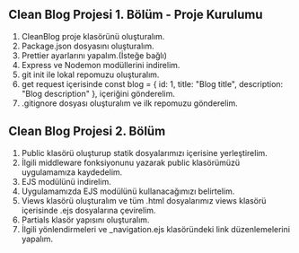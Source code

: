 ## Clean Blog Projesi 1. Bölüm - Proje Kurulumu

1. CleanBlog proje klasörünü oluşturalım.
2. Package.json dosyasını oluşturalım.
3. Prettier ayarlarını yapalım.(İsteğe bağlı)
4. Express ve Nodemon modüllerini indirelim.
5. git init ile lokal repomuzu oluşturalım.
6. get request içerisinde const blog = { id: 1, title: "Blog title", description: "Blog description" }, içeriğini gönderelim.
7. .gitignore dosyası oluşturalım ve ilk repomuzu gönderelim.

## Clean Blog Projesi 2. Bölüm

1. Public klasörü oluşturup statik dosyalarımızı içerisine yerleştirelim.
2. İlgili middleware fonksiyonunu yazarak public klasörümüzü uygulamamıza kaydedelim.
3. EJS modülünü indirelim.
4. Uygulamamızda EJS modülünü kullanacağımızı belirtelim.
5. Views klasörü oluşturalım ve tüm .html dosyalarımız views klasörü içerisinde .ejs dosyalarına çevirelim.
6. Partials klasör yapısını oluşturalım.
7. İlgili yönlendirmeleri ve \_navigation.ejs klasöründeki link düzenlemelerini yapalım.
